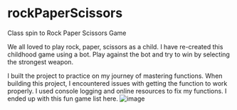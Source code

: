 # rockPaperScissors
Class spin to Rock Paper Scissors Game

We all loved to play rock, paper, scissors as a child.  I have re-created this childhood game using a bot. Play against the bot and try to win by selecting the strongest weapon.

I built the project to practice on my journey of mastering functions. When building this project, I encountered issues with getting the function to work properly. I used console logging and online resources to fix my functions. I ended up with this fun game list here. 
![image](https://user-images.githubusercontent.com/102968032/164600225-158dbb43-6011-4c5c-a931-dd09acddad5d.png)
